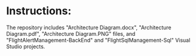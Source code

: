 # Instructions:

The repository includes "Architecture Diagram.docx", "Architecture Diagram.pdf", "Architecture Diagram.PNG" files,
and "FlightAlertManagement-BackEnd" and "FlightSqlManagement-Sql" Visual Studio projects.